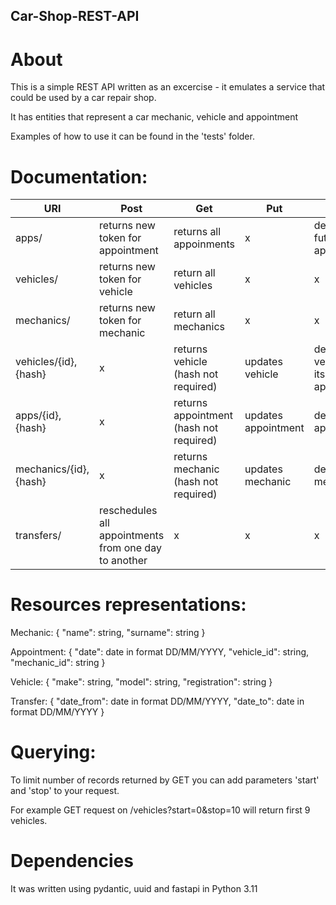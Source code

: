 ## Car-Shop-REST-API

# About

This is a simple REST API written as an excercise - it emulates a service that could be used by a car repair shop.

It has entities that represent a car mechanic, vehicle and appointment

Examples of how to use it can be found in the 'tests' folder. 

# Documentation:

| URI	| Post | Get |	Put |	Delete |
| ----- | ----- | ------- | ------- | ------- |
| apps/	| returns new token for appointment |	returns all appoinments |	x |	deletes future appointments |
| vehicles/ |	returns new token for vehicle |	return all vehicles |	x |	x |
| mechanics/ |	returns new token for mechanic	| return all mechanics	| x |	x |
| vehicles/{id},{hash}	| x	| returns vehicle	(hash not required) | updates vehicle |	deletes vehicle and its future appointments |
| apps/{id},{hash}	| x	| returns appointment (hash not required) | updates appointment	| deletes appointment |
| mechanics/{id},{hash} |	x	| returns mechanic (hash not required)	| updates mechanic	| deletes mechanic | 
| transfers/	| reschedules all appointments from one day to another |	x |	x |	x |

# Resources representations:
Mechanic:
{
"name": string,
"surname": string
}

Appointment:
{
"date": date in format DD/MM/YYYY,
"vehicle_id": string,
"mechanic_id": string
}

Vehicle:
{
"make": string,
"model": string,
"registration": string
}

Transfer:
{
"date_from": date in format DD/MM/YYYY,
"date_to": date in format DD/MM/YYYY
}

# Querying:
To limit number of records returned by GET you can add parameters 'start' and 'stop' to your request.

For example GET request on /vehicles?start=0&stop=10 will return first 9 vehicles.


# Dependencies

It was written using pydantic, uuid and fastapi in Python 3.11
